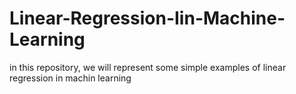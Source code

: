 # Linear-Regression-Iin-Machine-Learning
in this repository, we will represent some simple examples of linear regression in machin learning

